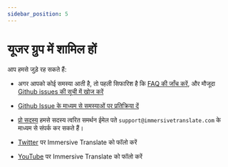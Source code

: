 ```yaml
---
sidebar_position: 5
---
```


# यूजर ग्रुप में शामिल हों

आप हमसे जुड़े रह सकते हैं:

- अगर आपको कोई समस्या आती है, तो पहली सिफारिश है कि [FAQ की जाँच करें](/docs/faq/), और मौजूदा [Github issues की सूची में खोज करें](https://github.com/immersive-translate/immersive-translate/issues/)
- [Github Issue के माध्यम से समस्याओं पर प्रतिक्रिया दें](https://github.com/immersive-translate/immersive-translate/issues/)
- [प्रो सदस्य](https://immersivetranslate.com/en/pricing/) हमसे सदस्य त्वरित समर्थन ईमेल पते `support@immersivetranslate.com` के माध्यम से संपर्क कर सकते हैं।


- [Twitter](https://twitter.com/immersivetrans) पर Immersive Translate को फॉलो करें
- [YouTube](https://www.youtube.com/channel/UCjflHbaIz5bVqv08ZUYMQCA) पर Immersive Translate को फॉलो करें
